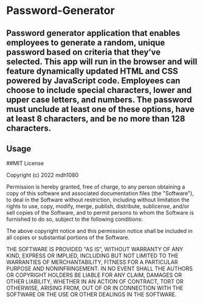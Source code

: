 # Password-Generator

## Password generator application that enables employees to generate a random, unique password based on criteria that they’ve   selected. This app will run in the browser and will feature dynamically updated HTML and CSS powered by JavaScript code. Employees can choose to include special characters, lower and upper case letters, and numbers. The password must unclude at least one of these options, have at least 8 characters, and be no more than 128 characters.

## Usage


##MIT License

Copyright (c) 2022 mdh1080

Permission is hereby granted, free of charge, to any person obtaining a copy
of this software and associated documentation files (the "Software"), to deal
in the Software without restriction, including without limitation the rights
to use, copy, modify, merge, publish, distribute, sublicense, and/or sell
copies of the Software, and to permit persons to whom the Software is
furnished to do so, subject to the following conditions:

The above copyright notice and this permission notice shall be included in all
copies or substantial portions of the Software.

THE SOFTWARE IS PROVIDED "AS IS", WITHOUT WARRANTY OF ANY KIND, EXPRESS OR
IMPLIED, INCLUDING BUT NOT LIMITED TO THE WARRANTIES OF MERCHANTABILITY,
FITNESS FOR A PARTICULAR PURPOSE AND NONINFRINGEMENT. IN NO EVENT SHALL THE
AUTHORS OR COPYRIGHT HOLDERS BE LIABLE FOR ANY CLAIM, DAMAGES OR OTHER
LIABILITY, WHETHER IN AN ACTION OF CONTRACT, TORT OR OTHERWISE, ARISING FROM,
OUT OF OR IN CONNECTION WITH THE SOFTWARE OR THE USE OR OTHER DEALINGS IN THE
SOFTWARE.

